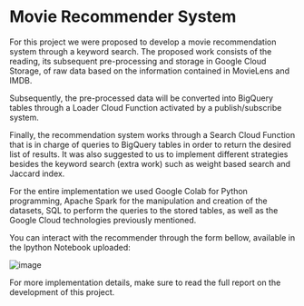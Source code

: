 # Movie Recommender System

For this project we were proposed to develop a movie recommendation system through a keyword search. The proposed work consists of the reading, its subsequent pre-processing and storage in Google Cloud Storage, of raw data based on the information contained in MovieLens and IMDB. 

Subsequently, the pre-processed data will be converted into BigQuery tables through a Loader Cloud Function activated by a publish/subscribe system. 

Finally, the recommendation system works through a Search Cloud Function that is in charge of queries to BigQuery tables in order to return the desired list of results. It was also suggested to us to implement different strategies besides the keyword search (extra work) such as weight based search and Jaccard index.

For the entire implementation we used Google Colab for Python programming, Apache Spark for the manipulation and creation of the datasets, SQL to perform the queries to the stored tables, as well as the Google Cloud technologies previously mentioned.  

You can interact with the recommender through the form bellow, available in the Ipython Notebook uploaded:

![image](https://user-images.githubusercontent.com/13381706/163411062-2ceaa9fd-4b38-4b28-98a9-eb5327b418a9.png)

For more implementation details, make sure to read the full report on the development of this project.

